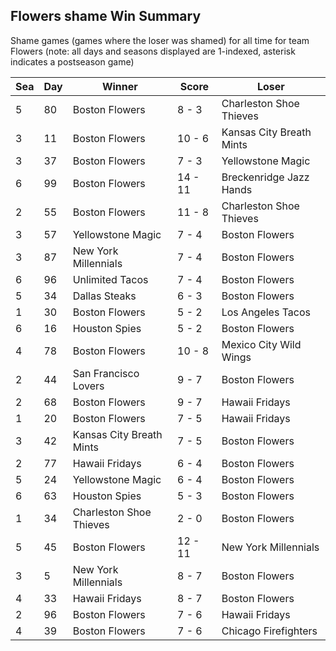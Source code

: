 ## Flowers shame Win Summary



Shame games (games where the loser was shamed) for all time for team Flowers (note: all days and seasons displayed are 1-indexed, asterisk indicates a postseason game)


| Sea | Day | Winner | Score | Loser | 
| ------ |------ |------ |------ |------ |
| 5 | 80 | Boston Flowers | 8 - 3 | Charleston Shoe Thieves | 
| 3 | 11 | Boston Flowers | 10 - 6 | Kansas City Breath Mints | 
| 3 | 37 | Boston Flowers | 7 - 3 | Yellowstone Magic | 
| 6 | 99 | Boston Flowers | 14 - 11 | Breckenridge Jazz Hands | 
| 2 | 55 | Boston Flowers | 11 - 8 | Charleston Shoe Thieves | 
| 3 | 57 | Yellowstone Magic | 7 - 4 | Boston Flowers | 
| 3 | 87 | New York Millennials | 7 - 4 | Boston Flowers | 
| 6 | 96 | Unlimited Tacos | 7 - 4 | Boston Flowers | 
| 5 | 34 | Dallas Steaks | 6 - 3 | Boston Flowers | 
| 1 | 30 | Boston Flowers | 5 - 2 | Los Angeles Tacos | 
| 6 | 16 | Houston Spies | 5 - 2 | Boston Flowers | 
| 4 | 78 | Boston Flowers | 10 - 8 | Mexico City Wild Wings | 
| 2 | 44 | San Francisco Lovers | 9 - 7 | Boston Flowers | 
| 2 | 68 | Boston Flowers | 9 - 7 | Hawaii Fridays | 
| 1 | 20 | Boston Flowers | 7 - 5 | Hawaii Fridays | 
| 3 | 42 | Kansas City Breath Mints | 7 - 5 | Boston Flowers | 
| 2 | 77 | Hawaii Fridays | 6 - 4 | Boston Flowers | 
| 5 | 24 | Yellowstone Magic | 6 - 4 | Boston Flowers | 
| 6 | 63 | Houston Spies | 5 - 3 | Boston Flowers | 
| 1 | 34 | Charleston Shoe Thieves | 2 - 0 | Boston Flowers | 
| 5 | 45 | Boston Flowers | 12 - 11 | New York Millennials | 
| 3 | 5 | New York Millennials | 8 - 7 | Boston Flowers | 
| 4 | 33 | Hawaii Fridays | 8 - 7 | Boston Flowers | 
| 2 | 96 | Boston Flowers | 7 - 6 | Hawaii Fridays | 
| 4 | 39 | Boston Flowers | 7 - 6 | Chicago Firefighters | 


